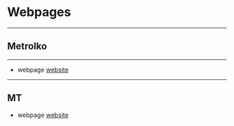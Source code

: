 # Webpages

----


## Metrolko

----

- webpage [website](https://codewithram.github.io/metrolko/ml/metro.html)

----

## MT

- webpage [website](https://codewithram.github.io/metrolko/ml/mt.html)

